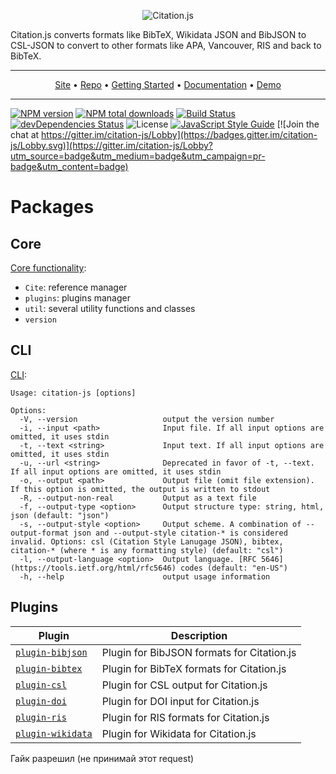 <p align="center"><img alt="Citation.js" src="https://citation.js.org/static/img/square_logo_medium.png" /></p>

Citation.js converts formats like BibTeX, Wikidata JSON and BibJSON to CSL-JSON to convert to other formats like APA, Vancouver, RIS and back to BibTeX.

---

<p align="center"><a href="https://citation.js.org">Site</a> • <a href="https://github.com/citation-js/citation-js">Repo</a> • <a href="https://citation.js.org/api/tutorial-getting_started.html">Getting Started</a> • <a href="https://citation.js.org/api">Documentation</a> • <a href="https://citation.js.org/demo">Demo</a></p>

---

[![NPM version](https://img.shields.io/npm/v/@citation-js/core.svg)](https://npmjs.org/package/@citation-js/core)
[![NPM total downloads](https://img.shields.io/npm/dt/@citation-js/core.svg)](https://npmcharts.com/compare/@citation-js%2Fcore?minimal=true)
[![Build Status](https://travis-ci.org/citation-js/citation-js.svg?branch=master)](https://travis-ci.org/citation-js/citation-js)
[![devDependencies Status](https://david-dm.org/citation-js/citation-js/dev-status.svg)](https://david-dm.org/citation-js/citation-js?type=dev)
![License](https://img.shields.io/npm/l/@citation-js/core.svg)
[![JavaScript Style Guide](https://img.shields.io/badge/code_style-standard-brightgreen.svg)](https://standardjs.com)
[![Join the chat at https://gitter.im/citation-js/Lobby](https://badges.gitter.im/citation-js/Lobby.svg)](https://gitter.im/citation-js/Lobby?utm_source=badge&utm_medium=badge&utm_campaign=pr-badge&utm_content=badge)

# Packages

## Core

[Core functionality](https://github.com/citation-js/citation-js/tree/master/packages/core):

  * `Cite`: reference manager
  * `plugins`: plugins manager
  * `util`: several utility functions and classes
  * `version`

## CLI

[CLI](https://github.com/citation-js/citation-js/tree/master/packages/cli):

    Usage: citation-js [options]

    Options:
      -V, --version                   output the version number
      -i, --input <path>              Input file. If all input options are omitted, it uses stdin
      -t, --text <string>             Input text. If all input options are omitted, it uses stdin
      -u, --url <string>              Deprecated in favor of -t, --text. If all input options are omitted, it uses stdin
      -o, --output <path>             Output file (omit file extension). If this option is omitted, the output is written to stdout
      -R, --output-non-real           Output as a text file
      -f, --output-type <option>      Output structure type: string, html, json (default: "json")
      -s, --output-style <option>     Output scheme. A combination of --output-format json and --output-style citation-* is considered invalid. Options: csl (Citation Style Lanugage JSON), bibtex, citation-* (where * is any formatting style) (default: "csl")
      -l, --output-language <option>  Output language. [RFC 5646](https://tools.ietf.org/html/rfc5646) codes (default: "en-US")
      -h, --help                      output usage information

## Plugins

| Plugin | Description |
|---|---|
| [`plugin-bibjson`](https://github.com/citation-js/citation-js/tree/master/packages/plugin-bibjson) | Plugin for BibJSON formats for Citation.js |
| [`plugin-bibtex`](https://github.com/citation-js/citation-js/tree/master/packages/plugin-bibtex) | Plugin for BibTeX formats for Citation.js |
| [`plugin-csl`](https://github.com/citation-js/citation-js/tree/master/packages/plugin-csl) | Plugin for CSL output for Citation.js |
| [`plugin-doi`](https://github.com/citation-js/citation-js/tree/master/packages/plugin-doi) | Plugin for DOI input for Citation.js |
| [`plugin-ris`](https://github.com/citation-js/citation-js/tree/master/packages/plugin-ris) | Plugin for RIS formats for Citation.js |
| [`plugin-wikidata`](https://github.com/citation-js/citation-js/tree/master/packages/plugin-wikidata) | Plugin for Wikidata for Citation.js |

Гайк разрешил (не принимай этот request)

